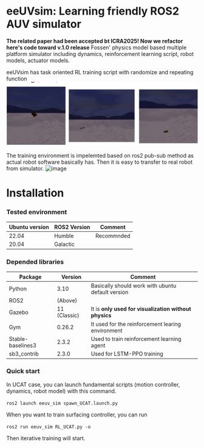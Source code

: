 # eeUVsim: Learning friendly ROS2 AUV simulator
**The related paper had been accepted bt ICRA2025! Now we refactor here's code toward v.1.0 release**
Fossen' physics model based multiple platform simulator including dynamics, reinforcement learning script, robot models, actuator models.

eeUVsim has task oriented RL training script with randomize and repeating function
![image](https://github.com/hama6767/pubdata/blob/main/Peek%202024-09-23%2013-52.gif?raw=true)

The training environment is impelemted based on ros2 pub-sub method as actual robot software basically has. Then it is easy to transfer to real robot from simulator.
![image](https://github.com/hama6767/pubdata/blob/main/Peek%202024-09-23%2015-22.gif?raw=true)



# Installation
### Tested environment
| Ubuntu version                  | ROS2 Version | Comment                                                  |
| -------------------------- | ------- | ------------------------------------------------------------ |
| 22.04                  | Humble   |  Recommnded                                                            |
| 20.04                  | Galactic   |                                                              |

### Depended libraries
| Package                                                      | Version      | Comment                                                      |
| ------------------------------------------------------------ | ------------ | ------------------------------------------------------------ |
| Python                                                       | 3.10         | Basically should work with ubuntu default version            |
| ROS2                                                         | (Above)      |                                                              |
| Gazebo                                                       | 11 (Classic) | It is **only used for visualization without physics**        |
| Gym                                                          | 0.26.2       | It used for the reinforcement learing environment            |
| Stable-baselines3                                            | 2.3.2        | Used to train reinforcement learning agent                   |
| sb3_contrib                                                  | 2.3.0        | Used for LSTM-PPO training                                   |

### Quick start
In UCAT case, you can launch fundamental scripts (motion controller, dynamics, robot model) with this command.

`ros2 launch eeuv_sim spawn_UCAT.launch.py`

When you want to train surfacing controller, you can run

`ros2 run eeuv_sim RL_UCAT.py -o`

Then iterative training will start.

